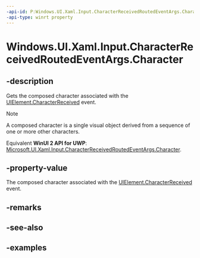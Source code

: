 ```yaml
---
-api-id: P:Windows.UI.Xaml.Input.CharacterReceivedRoutedEventArgs.Character
-api-type: winrt property
---
```


<!-- Property syntax.
public char Character { get; }
-->

# Windows.UI.Xaml.Input.CharacterReceivedRoutedEventArgs.Character

## -description
Gets the composed character associated with the [UIElement.CharacterReceived](../windows.ui.xaml/uielement_characterreceived.md) event. 

> [!NOTE]
> A composed character is a single visual object derived from a sequence of one or more other characters. 

Equivalent **WinUI 2 API for UWP**: [Microsoft.UI.Xaml.Input.CharacterReceivedRoutedEventArgs.Character](/windows/winui/api/microsoft.ui.xaml.input.characterreceivedroutedeventargs.character).

## -property-value
The composed character associated with the [UIElement.CharacterReceived](../windows.ui.xaml/uielement_characterreceived.md) event.

## -remarks

## -see-also

## -examples

